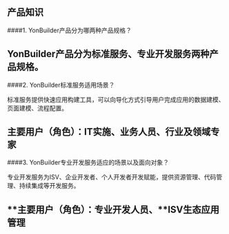 

## 产品知识

####1. YonBuilder产品分为哪两种产品规格？

   YonBuilder产品分为标准服务、专业开发服务两种产品规格。
   ---

####2. YonBuilder标准服务适用场景？

   标准服务提供快速应用构建工具，可以向导化方式引导用户完成应用的数据建模、页面建模、流程配置。

   **主要用户（角色）：IT实施、业务人员、行业及领域专家**
   ---

####3. YonBuilder专业开发服务适应的场景以及面向对象？

   专业开发服务为ISV、企业开发者、个人开发者开发赋能，提供资源管理、代码管理、持续集成等开发服务。

   **主要用户（角色）：专业开发人员、****ISV生态应用管理**
   ---